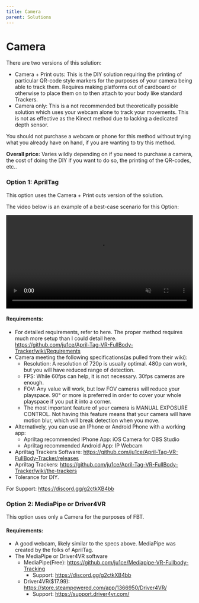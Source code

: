 ```yaml
---
title: Camera
parent: Solutions
---
```


# Camera
There are two versions of this solution:
* Camera + Print outs: This is the DIY solution requiring the printing of particular QR-code style markers for the purposes of your camera being able to track them. Requires making platforms out of cardboard or otherwise to place them on to then attach to your body like standard Trackers.
* Camera only: This is a not recommended but theoretically possible solution which uses your webcam alone to track your movements. This is not as effective as the Kinect method due to lacking a dedicated depth sensor.

You should not purchase a webcam or phone for this method without trying what you already have on hand, if you are wanting to try this method.

**Overall price:** Varies wildly depending on if you need to purchase a camera, the cost of doing the DIY if you want to do so, the printing of the QR-codes, etc..

### Option 1: AprilTag
This option uses the Camera + Print outs version of the solution.

The video below is an example of a best-case scenario for this Option:

<video muted controls style="width:100%; height:auto;" src="https://www.youtube.com/watch?v=Bngdi5zPxXc"></video>

#### Requirements:
* For detailed requirements, refer to here. The proper method requires much more setup than I could detail here. https://github.com/ju1ce/April-Tag-VR-FullBody-Tracker/wiki/Requirements
* Camera meeting the following specifications(as pulled from their wiki):
  * Resolution: A resolution of 720p is usually optimal. 480p can work, but you will have reduced range of detection.
  * FPS: While 60fps can help, it is not necessary. 30fps cameras are enough.
  * FOV: Any value will work, but low FOV cameras will reduce your playspace. 90° or more is preferred in order to cover your whole playspace if you put it into a corner.
  * The most important feature of your camera is MANUAL EXPOSURE CONTROL. Not having this feature means that your camera will have motion blur, which will break detection when you move.
* Alternatively, you can use an IPhone or Android Phone with a working app:
  * Apriltag recommended IPhone App: iOS Camera for OBS Studio
  * Apriltag recommended Android App: IP Webcam
* Apriltag Trackers Software: https://github.com/ju1ce/April-Tag-VR-FullBody-Tracker/releases
* Apriltag Trackers: https://github.com/ju1ce/April-Tag-VR-FullBody-Tracker/wiki/the-trackers
* Tolerance for DIY.

For Support: https://discord.gg/g2ctkXB4bb

### Option 2: MediaPipe or Driver4VR
This option uses only a Camera for the purposes of FBT.

#### Requirements:
* A good webcam, likely similar to the specs above. MediaPipe was created by the folks of AprilTag.
* The MediaPipe or Driver4VR software
  * MediaPipe(Free): https://github.com/ju1ce/Mediapipe-VR-Fullbody-Tracking
    * Support: https://discord.gg/g2ctkXB4bb
  * Driver4VR($17.99): https://store.steampowered.com/app/1366950/Driver4VR/
    * Support: https://support.driver4vr.com/
